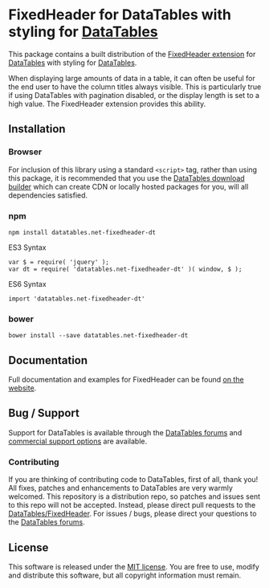 # FixedHeader for DataTables with styling for [DataTables](https://datatables.net/)

This package contains a built distribution of the [FixedHeader extension](https://datatables.net/extensions/FixedHeader) for [DataTables](https://datatables.net/) with styling for [DataTables](https://datatables.net/).

When displaying large amounts of data in a table, it can often be useful for the end user to have the column titles always visible. This is particularly true if using DataTables with pagination disabled, or the display length is set to a high value. The FixedHeader extension provides this ability.


## Installation

### Browser

For inclusion of this library using a standard `<script>` tag, rather than using this package, it is recommended that you use the [DataTables download builder](//datatables.net/download) which can create CDN or locally hosted packages for you, will all dependencies satisfied.

### npm

```
npm install datatables.net-fixedheader-dt
```

ES3 Syntax
```
var $ = require( 'jquery' );
var dt = require( 'datatables.net-fixedheader-dt' )( window, $ );
```

ES6 Syntax
```
import 'datatables.net-fixedheader-dt'
```

### bower

```
bower install --save datatables.net-fixedheader-dt
```



## Documentation

Full documentation and examples for FixedHeader can be found [on the website](https://datatables.net/extensions/fixedheader).


## Bug / Support

Support for DataTables is available through the [DataTables forums](//datatables.net/forums) and [commercial support options](//datatables.net/support) are available.


### Contributing

If you are thinking of contributing code to DataTables, first of all, thank you! All fixes, patches and enhancements to DataTables are very warmly welcomed. This repository is a distribution repo, so patches and issues sent to this repo will not be accepted. Instead, please direct pull requests to the [DataTables/FixedHeader](http://github.com/DataTables/FixedHeader). For issues / bugs, please direct your questions to the [DataTables forums](//datatables.net/forums).


## License

This software is released under the [MIT license](//datatables.net/license). You are free to use, modify and distribute this software, but all copyright information must remain.

